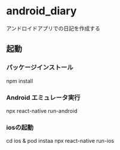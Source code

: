 # android_diary
アンドロイドアプリでの日記を作成する


## 起動
### パッケージインストール
npm install

### Android エミュレータ実行 
npx react-native run-android

### iosの起動
cd ios & pod instaa
npx react-native run-ios
